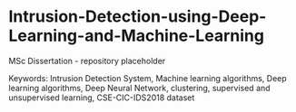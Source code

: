 # Intrusion-Detection-using-Deep-Learning-and-Machine-Learning
MSc Dissertation - repository placeholder

Keywords: Intrusion Detection System, Machine learning algorithms, Deep learning algorithms, Deep Neural Network, clustering, supervised and unsupervised learning, CSE-CIC-IDS2018 dataset
